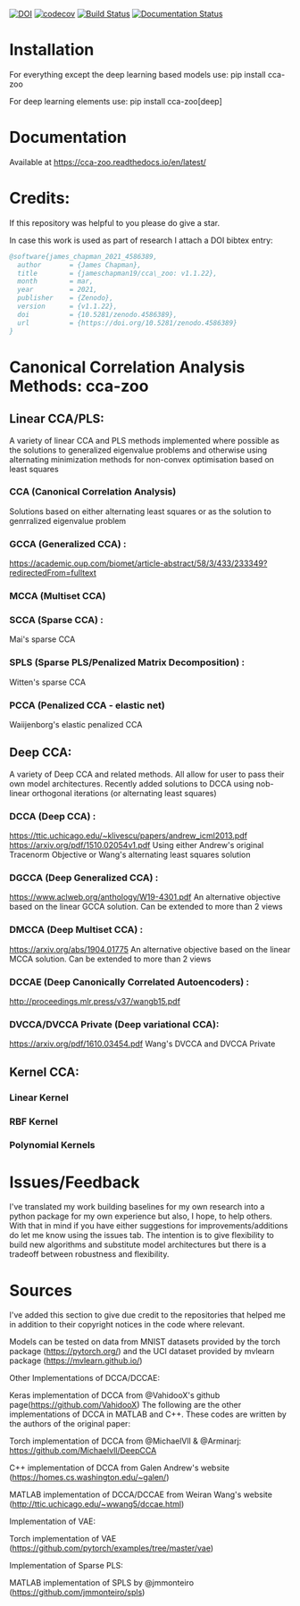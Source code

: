 [![DOI](https://zenodo.org/badge/303801602.svg)](https://zenodo.org/badge/latestdoi/303801602)
[![codecov](https://codecov.io/gh/jameschapman19/cca_zoo/branch/master/graph/badge.svg?token=JHG9VUB0L8)](https://codecov.io/gh/jameschapman19/cca_zoo)
[![Build Status](https://www.travis-ci.com/jameschapman19/cca_zoo.svg?branch=master)](https://www.travis-ci.com/jameschapman19/cca_zoo)
[![Documentation Status](https://readthedocs.org/projects/cca-zoo/badge/?version=latest)](https://cca-zoo.readthedocs.io/en/latest/?badge=latest)

# Installation
For everything except the deep learning based models use: 
pip install cca-zoo

For deep learning elements use:
pip install cca-zoo[deep]

# Documentation
Available at https://cca-zoo.readthedocs.io/en/latest/
  
# Credits:
If this repository was helpful to you please do give a star.

In case this work is used as part of research I attach a DOI bibtex entry:

```bibtex
@software{james_chapman_2021_4586389,
  author       = {James Chapman},
  title        = {jameschapman19/cca\_zoo: v1.1.22},
  month        = mar,
  year         = 2021,
  publisher    = {Zenodo},
  version      = {v1.1.22},
  doi          = {10.5281/zenodo.4586389},
  url          = {https://doi.org/10.5281/zenodo.4586389}
}
```

# Canonical Correlation Analysis Methods: cca-zoo
## Linear CCA/PLS:
A variety of linear CCA and PLS methods implemented where possible as the solutions to generalized eigenvalue problems and otherwise using alternating minimization methods for non-convex optimisation based on least squares
### CCA (Canonical Correlation Analysis)
Solutions based on either alternating least squares or as the solution to genrralized eigenvalue problem
### GCCA (Generalized CCA)  :
https://academic.oup.com/biomet/article-abstract/58/3/433/233349?redirectedFrom=fulltext
### MCCA (Multiset CCA)
### SCCA (Sparse CCA) :
Mai's sparse CCA
### SPLS (Sparse PLS/Penalized Matrix Decomposition)  :
Witten's sparse CCA
### PCCA (Penalized CCA - elastic net)
Waiijenborg's elastic penalized CCA
## Deep CCA:
A variety of Deep CCA and related methods. All allow for user to pass their own model architectures. Recently added solutions to DCCA using nob-linear orthogonal iterations (or alternating least squares)
### DCCA (Deep CCA) : 
https://ttic.uchicago.edu/~klivescu/papers/andrew_icml2013.pdf
https://arxiv.org/pdf/1510.02054v1.pdf
Using either Andrew's original Tracenorm Objective or Wang's alternating least squares solution
### DGCCA (Deep Generalized CCA)  :
https://www.aclweb.org/anthology/W19-4301.pdf
An alternative objective based on the linear GCCA solution. Can be extended to more than 2 views
### DMCCA (Deep Multiset CCA) :
https://arxiv.org/abs/1904.01775
An alternative objective based on the linear MCCA solution. Can be extended to more than 2 views
### DCCAE (Deep Canonically Correlated Autoencoders) :
http://proceedings.mlr.press/v37/wangb15.pdf
### DVCCA/DVCCA Private (Deep variational CCA):
https://arxiv.org/pdf/1610.03454.pdf
Wang's DVCCA and DVCCA Private
## Kernel CCA:
### Linear Kernel  
### RBF Kernel  
### Polynomial Kernels  



# Issues/Feedback
I've translated my work building baselines for my own research into a python package for my own experience but also, I hope,
to help others. With that in mind if you have either suggestions for improvements/additions do let me know using the issues tab.
The intention is to give flexibility to build new algorithms and substitute model architectures but there is a tradeoff between robustness and flexibility.

# Sources
I've added this section to give due credit to the repositories that helped me in addition to their copyright notices in the code where relevant.

Models can be tested on data from MNIST datasets provided by the torch package (https://pytorch.org/) and the UCI dataset provided by mvlearn package (https://mvlearn.github.io/)

Other Implementations of DCCA/DCCAE:

Keras implementation of DCCA from @VahidooX's github page(https://github.com/VahidooX)
The following are the other implementations of DCCA in MATLAB and C++. These codes are written by the authors of the original paper:

Torch implementation of DCCA from @MichaelVll & @Arminarj: https://github.com/Michaelvll/DeepCCA

C++ implementation of DCCA from Galen Andrew's website (https://homes.cs.washington.edu/~galen/)

MATLAB implementation of DCCA/DCCAE from Weiran Wang's website (http://ttic.uchicago.edu/~wwang5/dccae.html)

Implementation of VAE:

Torch implementation of VAE (https://github.com/pytorch/examples/tree/master/vae)

Implementation of Sparse PLS:

MATLAB implementation of SPLS by @jmmonteiro (https://github.com/jmmonteiro/spls)
